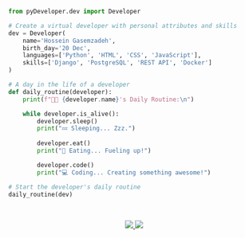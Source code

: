 
```python
from pyDeveloper.dev import Developer

# Create a virtual developer with personal attributes and skills
dev = Developer(
    name='Hossein Gasemzadeh',
    birth_day='20 Dec',
    languages=['Python', 'HTML', 'CSS', 'JavaScript'],
    skills=['Django', 'PostgreSQL', 'REST API', 'Docker']
)

# A day in the life of a developer
def daily_routine(developer):
    print(f"👨‍💻 {developer.name}'s Daily Routine:\n")

    while developer.is_alive():
        developer.sleep()
        print("💤 Sleeping... Zzz.")
        
        developer.eat()
        print("🍕 Eating... Fueling up!")

        developer.code()
        print("💻 Coding... Creating something awesome!")

# Start the developer's daily routine
daily_routine(dev)
```



<br />

<p align="center">
  <a href="https://www.instagram.com/ho3ein._.gz?igsh=MTM5am1saTVmZGU5cA==">
    <img src="https://img.shields.io/badge/Instagram-E4405F?style=for-the-badge&logo=instagram&logoColor=white" />
  </a>
  <a href="https://t.me/ho3eingz">
    <img src="https://img.shields.io/badge/Telegram-26A5E4?style=for-the-badge&logo=telegram&logoColor=white" />
  </a>
</p>
